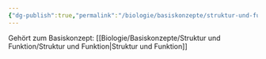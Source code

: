 ```yaml
---
{"dg-publish":true,"permalink":"/biologie/basiskonzepte/struktur-und-funktion/gegenstromprinzip/"}
---
```


Gehört zum Basiskonzept: [[Biologie/Basiskonzepte/Struktur und Funktion/Struktur und Funktion\|Struktur und Funktion]]